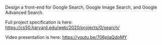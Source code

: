 Design a front-end for Google Search, Google Image Search, and Google Advanced Search.

Full project specification is here: https://cs50.harvard.edu/web/2020/projects/0/search/

Video presentation is here: https://youtu.be/706pIaQdoMY
